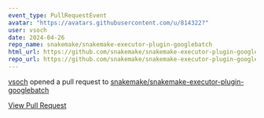 ```yaml
---
event_type: PullRequestEvent
avatar: "https://avatars.githubusercontent.com/u/814322?"
user: vsoch
date: 2024-04-26
repo_name: snakemake/snakemake-executor-plugin-googlebatch
html_url: https://github.com/snakemake/snakemake-executor-plugin-googlebatch/pull/50
repo_url: https://github.com/snakemake/snakemake-executor-plugin-googlebatch
---
```


<a href='https://github.com/vsoch' target='_blank'>vsoch</a> opened a pull request to <a href='https://github.com/snakemake/snakemake-executor-plugin-googlebatch' target='_blank'>snakemake/snakemake-executor-plugin-googlebatch</a>

<a href='https://github.com/snakemake/snakemake-executor-plugin-googlebatch/pull/50' target='_blank'>View Pull Request</a>